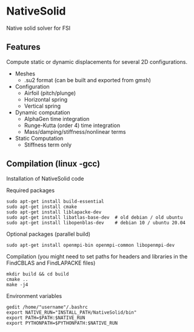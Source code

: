 # NativeSolid
Native solid solver for FSI

## Features
Compute static or dynamic displacements for several 2D configurations.

* Meshes
  - .su2 format (can be built and exported from gmsh)
* Configuration
  - Airfoil (pitch/plunge)
  - Horizontal spring
  - Vertical spring
* Dynamic computation
  - AlphaGen time integration
  - Runge-Kutta (order 4) time integration
  - Mass/damping/stiffness/nonlinear terms
* Static Computation
  - Stiffness term only

## Compilation (linux -gcc)
Installation of NativeSolid code

Required packages
```
sudo apt-get install build-essential
sudo apt-get install cmake
sudo apt-get install liblapacke-dev
sudo apt-get install libatlas-base-dev  # old debian / old ubuntu
sudo apt-get install libopenblas-dev    # debian 10 / ubuntu 20.04
```
Optional packages (parallel build)
```
sudo apt-get install openmpi-bin openmpi-common libopenmpi-dev
```
Compilation (you might need to set paths for headers and libraries in the FindCBLAS and FindLAPACKE files)
```
mkdir build && cd build
cmake ..
make -j4
```
Environment variables
```
gedit /home/"username"/.bashrc
export NATIVE_RUN="INSTALL_PATH/NativeSolid/bin"
export PATH=$PATH:$NATIVE_RUN
export PYTHONPATH=$PYTHONPATH:$NATIVE_RUN
	
